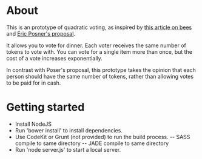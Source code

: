 # About
This is an prototype of quadratic voting, as inspired by <a href='http://www.spectator.co.uk/features/9512322/humans-are-doing-democracy-wrong-bees-are-doing-it-right/'>this article on bees</a> and <a href='http://ericposner.com/quadratic-voting/'>Eric Posner's proposal</a>.

It allows you to vote for dinner. Each voter receives the same number of tokens to vote with. You can vote for a single item more than once, but the cost of a vote increases exponentially.

In contrast with Poser's proposal, this prototype takes the opinion that each person should have the same number of tokens, rather than allowing votes to be paid for in cash.

# Getting started
- Install NodeJS
- Run 'bower install' to install dependencies.
- Use CodeKit or Grunt (not provided) to run the build process.
-- SASS compile to same directory
-- JADE compile to same directory
- Run 'node server.js' to start a local server.
